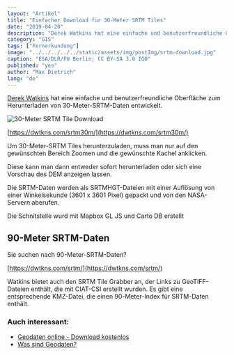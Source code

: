 ```yaml
---
layout: "Artikel"
title: "Einfacher Download für 30-Meter SRTM Tiles"
date: "2019-04-20"
description: "Derek Watkins hat eine einfache und benutzerfreundliche Oberfläche zum Herunterladen von 30-Meter-SRTM-Daten entwickelt. Um 30-Meter-SRTM Tiles herunterzuladen, muss man nur auf den gewünschten Bereich Zoomen und die gewünschte Kachel anklicken"
category: "GIS"
tags: ["Fernerkundung"]
image: "../../../../../static/assets/img/postImg/srtm-download.jpg"
caption: "ESA/DLR/FU Berlin; CC BY-SA 3.0 IGO"
published: "yes"
author: "Max Dietrich"
lang: "de"
---
```


[Derek Watkins](https://twitter.com/dwtkns) hat eine einfache und benutzerfreundliche Oberfläche zum Herunterladen von 30-Meter-SRTM-Daten entwickelt.

![30-Meter SRTM Tile Download](30-Meter-SRTM-Tile-Download.jpg)

[https://dwtkns.com/srtm30m/](https://dwtkns.com/srtm30m/)

Um 30-Meter-SRTM Tiles herunterzuladen, muss man nur auf den gewünschten Bereich Zoomen und die gewünschte Kachel anklicken.

Diese kann man dann entweder sofort herunterladen oder sich eine Vorschau des DEM anzeigen lassen.

Die SRTM-Daten werden als SRTMHGT-Dateien mit einer Auflösung von einer Winkelsekunde (3601 x 3601 Pixel) gepackt und von den NASA-Servern aberufen.

Die Schnitstelle wurd mit Mapbox GL JS und Carto DB erstellt

## [](#90-meter-srtm-daten)90-Meter SRTM-Daten

Sie suchen nach 90-Meter-SRTM-Daten?

[https://dwtkns.com/srtm/](https://dwtkns.com/srtm/)

Watkins bietet auch den SRTM Tile Grabber an, der Links zu GeoTIFF-Dateien enthält, die mit CIAT-CSI erstellt wurden. Es gibt eine entsprechende KMZ-Datei, die einen 90-Meter-Index für SRTM-Daten enthält.

### [](#auch-interessant)Auch interessant:

*   [Geodaten online - Download kostenlos](/gis/geodaten-deutschland-download)
*   [Was sind Geodaten?](/gis/-was-sind-geodaten)
